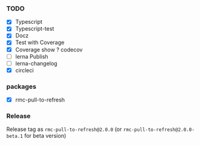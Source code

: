 ### TODO

- [x] Typescript
- [x] Typescript-test
- [x] Docz
- [x] Test with Coverage
- [x] Coverage show ? codecov
- [ ] lerna Publish
- [ ] lerna-changelog
- [x] circleci

### packages

- [x] rmc-pull-to-refresh

### Release

Release tag as `rmc-pull-to-refresh@2.0.0` (or `rmc-pull-to-refresh@2.0.0-beta.1` for beta version)
